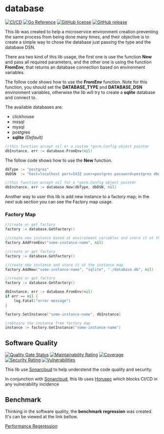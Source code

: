 # database

[![CI/CD](https://github.com/posteris/database/workflows/CI/badge.svg)](https://github.com/posteris/database/actions/workflows/build.yml)
[![Go Reference](https://pkg.go.dev/badge/github.com/posteris/database.svg)](https://pkg.go.dev/github.com/posteris/database)
[![GitHub license](https://badgen.net/github/license/posteris/database)](https://github.com/posteris/database/blob/master/LICENSE)
[![GitHub release](https://img.shields.io/github/release/posteris/database.svg)](https://GitHub.com/posteris/database/releases/)

This lib was created to help a microservice environment creation preventing the same process from being done many times, and their objective is to create a simple way to chose the database just passing the type and the database DSN.

There ara two kind of this lib usage, the first one is use the function __New__ and pass all required parameters, and the other one is using the function __FromEnv__, that returns an database connection based on environment variables.

The follow code shows how to use the __FromEnv__ function. Note for this function, you should set the __DATABASE_TYPE__ and __DATABASE_DSN__ environment variables, otherwise the lib will try to create a __sqlite__ database and connect to.

The available databases are:
* clickhouse
* mssql
* mysql
* postgres
* __sqlite__ _(Default)_

```go
//this function accept nil or a custom *gorm.Config object pointer
dbInstance, err := database.FromEnv(nil) 
```

The follow code shows how to use the __New__ function.

```go 
dbType := "postgres"
dbDSN  := "host=localhost port=5432 user=postgres password=postgres dbname=postgres sslmode=disable"

//this function accept nil for a *gorm.Config object pointer
dbInstance, err := database.New(dbType, dbDSN, nil)
```

Another way to user this lib is add new instance to a factory map; in the next sub section you can see the Factory map usage.

### Factory Map


```go
//create or get factory
factory := database.GetFactory()

//create new instance based at environment variables and store it at the instance map
factory.AddFromEnv("some-instance-name", nil)
```


```go
//create or get factory
factory := database.GetFactory()

//create new instance and store it at the instance map
factory.AddNew("some-instance-name", "sqlite", "./database.db", nil)
```

```go
//create or get factory
factory := database.GetFactory()

dbInstance, err := database.FromEnv(nil)
if err == nil {
    log.Fatal("error message")
}

factory.SetInstance("some-instance-name", dbInstance)
```

```go
//obtains the instance from factory map
instance := factory.GetInstance("some-instance-name")
```


## Software Quality
[![Quality Gate Status](https://sonarcloud.io/api/project_badges/measure?project=posteris_database&metric=alert_status)](https://sonarcloud.io/summary/new_code?id=posteris_database)
[![Maintainability Rating](https://sonarcloud.io/api/project_badges/measure?project=posteris_database&metric=sqale_rating)](https://sonarcloud.io/summary/new_code?id=posteris_database)
[![Coverage](https://sonarcloud.io/api/project_badges/measure?project=posteris_database&metric=coverage)](https://sonarcloud.io/summary/new_code?id=posteris_database)
[![Security Rating](https://sonarcloud.io/api/project_badges/measure?project=posteris_database&metric=security_rating)](https://sonarcloud.io/summary/new_code?id=posteris_database)
[![Vulnerabilities](https://sonarcloud.io/api/project_badges/measure?project=posteris_database&metric=vulnerabilities)](https://sonarcloud.io/summary/new_code?id=posteris_database)


This lib use [Sonarcloud](https://sonarcloud.io/) to help understend the code quality and security.

In conjunction with [Sonarcloud](https://sonarcloud.io/), this lib uses [Horusec](https://horusec.io/) which blocks CI/CD in any vulnerability incidence


## Benchmark

Thinking in the software quality, the __benchmark regression__ was created. It's can be viewed at the link bellow.

[Performance Regeression](https://posteris.github.io/database/dev/bench/)